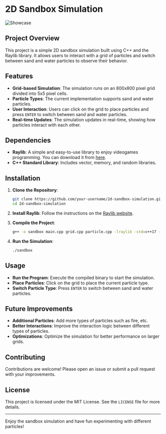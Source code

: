 # 2D Sandbox Simulation

![Showcase]([https://imgur.com/a/rmvpV5d](https://imgur.com/gallery/simulation-rmvpV5d))


## Project Overview

This project is a simple 2D sandbox simulation built using C++ and the Raylib library. It allows users to interact with a grid of particles and switch between sand and water particles to observe their behavior.

## Features

- **Grid-based Simulation**: The simulation runs on an 800x800 pixel grid divided into 5x5 pixel cells.
- **Particle Types**: The current implementation supports sand and water particles.
- **User Interaction**: Users can click on the grid to place particles and press `ENTER` to switch between sand and water particles.
- **Real-time Updates**: The simulation updates in real-time, showing how particles interact with each other.

## Dependencies

- **Raylib**: A simple and easy-to-use library to enjoy videogames programming. You can download it from [here](https://www.raylib.com/).
- **C++ Standard Library**: Includes vector, memory, and random libraries.

## Installation

1. **Clone the Repository**:
    ```sh
    git clone https://github.com/your-username/2d-sandbox-simulation.git
    cd 2d-sandbox-simulation
    ```

2. **Install Raylib**:
    Follow the instructions on the [Raylib website](https://www.raylib.com/).

3. **Compile the Project**:
    ```sh
    g++ -o sandbox main.cpp grid.cpp particle.cpp -lraylib -std=c++17 -lpthread -ldl -lrt -lX11
    ```

4. **Run the Simulation**:
    ```sh
    ./sandbox
    ```

## Usage

- **Run the Program**: Execute the compiled binary to start the simulation.
- **Place Particles**: Click on the grid to place the current particle type.
- **Switch Particle Type**: Press `ENTER` to switch between sand and water particles.

## Future Improvements

- **Additional Particles**: Add more types of particles such as fire, etc.
- **Better Interactions**: Improve the interaction logic between different types of particles.
- **Optimizations**: Optimize the simulation for better performance on larger grids.

## Contributing

Contributions are welcome! Please open an issue or submit a pull request with your improvements.

## License

This project is licensed under the MIT License. See the `LICENSE` file for more details.

---

Enjoy the sandbox simulation and have fun experimenting with different particles!
